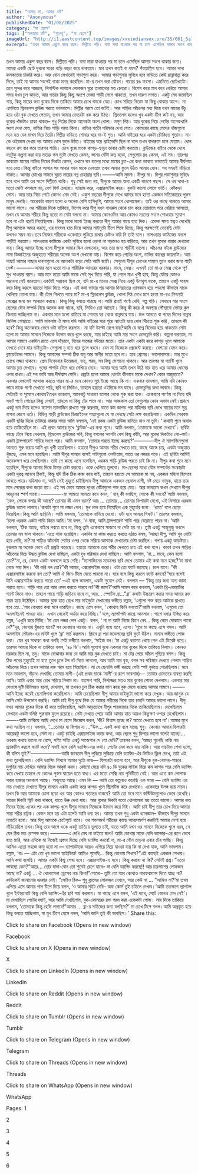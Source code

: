 ```yaml
---
title: "আমার মা, আমার বউ"
author: "Anonymous"
publishedDate: "01/08/2025"
category: "মা ছেলে"
tags: ["অজাচার চটি", "গৃহবধূ", "মা ছেলে"]
imageUrl: "http://i1.eastcontent.top/images/xxxindiansex.pro/35/661_Saleena.jpg"
excerpt: "তখন আমার একুশ বছর বয়স। দিল্লীতে পড়ি। বাবা মারা যাওয়ার পর মা চলে এসেছিল আমার সংগে থাকার জন্য। আমরা একটি ছোট দুখানা ঘরের বাড়ি ভাড়া করে থাকতাম। মার তখন কতই বা বয়স? পঁয়তাল্লিশ হবে। আমার দাদা কলকাতায় চাকরি..."
---
```


তখন আমার একুশ বছর বয়স। দিল্লীতে পড়ি। বাবা মারা যাওয়ার পর মা চলে এসেছিল আমার সংগে থাকার জন্য। আমরা একটি ছোট দুখানা ঘরের বাড়ি ভাড়া করে থাকতাম। মার তখন কতই বা বয়স? পঁয়তাল্লিশ হবে। আমার দাদা কলকাতায় চাকরি করে। আর বোন সেখানেই পড়াশুনা করে। আমার পড়াশুনায় সুবিধে হবে বাড়িতে কেউ রান্নাবান্না করে দিলে, তাই মা আমার সংগেই থাকা মনস্থ করেছিল।মা-র তখন ভরা যৌবন। গায়ের রঙ ফরসা। এমনিতে ছোটখাটো। তবে সুন্দর করে সাজলে, লিপস্টিক লাগালে লোকজন ঘুরে তাকানোর মত চেহারা। বিশেষ করে স্নান করে বেরিয়ে আসার সময় যখন চুল ঝাড়ত, আর গায়ের কিছু কিছু অংশে ভেজা শাড়ী লেগে থাকতো, তখন দারুণ লাগত। একটু মেদ জমেছিল গায়, কিন্তু মায়ের ভরা বুকের দিকে তাকিয়ে আমার চোখ থমকে যেত। চোখ সরিয়ে নিতাম মা কিছু বোঝার আগে। মা এমনিতে স্লিভলেস ব্লাউজ পরতে ভালবাসে। দিল্লীর গরমে তো বটেই। আর শাড়ির আঁচলের মধ্য দিয়ে যখন মায়ের উঁচু হয়ে ওঠা বুক দেখতে পেতাম, তখন আমার ভেতরটা ধক করে উঠত। স্লিভলেস হলেও খুব একটা ডীপ কাট নয়, আর বুকের খাঁজটাও ঢাকা থাকত– শুধু পিঠের দিকে অনেকটা অংশ খোলা। মসৃণ পিঠ। আর বুকের নিচে পেটের অনেকখানি অংশ দেখা যেত, নাভির নিচে শাড়ি পরত কিনা। নাভির গর্তটা পরিস্কার দেখা যেত। কোমরের কাছে মেদের খাঁজগুলো মনে হত যেন মাখন দিয়ে তৈরি।দিল্লীর বাড়িতে শোবার ঘরে মা-ই শুত। আমি বাইরের ঘরে একটা চৌকিতে শুতাম। মা-কে ওইরকম দেখার পর আমার ধোন ফুলে উঠত। বাইরের ঘরে প্রাইভেসি ছিল না বলে তখন বাথরুমে চলে যেতাম। ধোন কচলে রস বার করে তারপর শান্তি। চোখ বুজে মাকে কাপড়-ছাড়া ভাবার চেষ্টা করতাম। ব্লাউজের বাইরে থেকে দেখে যতটুকু কল্পনা করা যায় মায়ের স্তন দুটো দেখতে কেমন, স্তনের বোঁটা কত্ বড়ো, সেগুলোর রঙ কেমন, এই সব। তারপর ভাবতাম মায়ের নাভির নিচের দিকটা কেমন, ওখানে ঘন বালের মধ্যে মায়ের চুত-এর কথা ভাবতে ভাবতেই আমার বীর্যপাত হয়ে যেত।কিন্তু বাইরে আসার পর আবার যখন মাকে দেখতাম তখন আবার ফুলে উঠত আমার ধোন। সব সময়ই দাঁড়িয়ে থাকত। আমার চোখের সামনে ঘুরত মায়ের নগ্ন চেহারার ছবি।——–আমি সুমনা। দীপুর মা। দিপুর পড়াশুনার সুবিধে হবে বলে আমি ওর সংগে দিল্লীতে থাকি। শুধু সেই জন্য নয়, দীপুকে আমার অন্য একটি কারণে পছন্দ। সে ওর দাদা-র মতো মোটা থলথলে নয়, বেশ ফিট চেহারা। ব্যায়াম করে, এক্সারসাইজ করে। বুকটা কালো লোমে ভর্তি। কোঁকড়া লোম। আর তার নিচে পেটে কোনও মেদ নেই। একুশ বছরের দীপুকে দেখে আমার মনে হতো একজন সত্যিকারের পুরুষ মানুষ দেখছি। আরেকটা কারণ হলো ও অনেক বেশি হাসিখুশি, আমার সংগে খোলামেলা। তাই ওর কাছে থাকতে আমার ভালো লাগে। ওর শরীরের দিকে তাকিয়ে, বিশেষ করে দীপু যখন বাথরুম থেকে চান করে তোয়ালে পরে বেরিয়ে আসতো, তখন যে আমার শরীরে কিছু হতো না সেটা বলবো না। আমার কোনওদিন আর কোনও মরদের সংগে শোওয়ার সুযোগ হবে না এটা ধরেই নিয়েছিলাম। কিন্তু মাঝে মাঝে ইচ্ছে করতো দীপু আমার গায়ে হাত দিক। একেক সময় স্বপ্নও দেখেছি দীপু আমাকে আদর করছে, ওর মাংসল হাত দিয়ে আমার মাইদুটো টিপে পিষে দিচ্ছে, কিন্তু পরক্ষণেই ভেবেছি সেটা কখনও সম্ভব নয়।তবে নিজের শরীরকে একেবারে লুকিয়ে রাখার চেষ্টাও করি নি তাই বলে। সালওয়ার কামিজের বদলে শাড়ীই পরতাম। সালওয়ার কামিজে একটা সুবিধে হলো ওড়না না পড়লেও হয় বাড়িতে, আর তখন বুকের বাহার দেখানো যায়। কিন্তু আমার ইচ্ছে হলো দীপুকে আমার স্কিন দেখানোর, আর তার জন্য শাড়ীই ভালো। আঁচলের ফাঁকে ব্লাউজের নানা ডিজাইনের অজুহাতে শরীরের অনেক অংশ দেখানো যায়। বিশেষ করে পেটের অংশ, নাভির কাছের জায়গাটা। আর পাছা! আমার পাছার দাবনাগুলো যে অনেকটা বড়ো সেটা আমি জানি। সেগুলো দীপুর চোখের সামনে তুলে ধরার জন্য শাড়ী বেস্ট।———-আমার মনে হতো মা-র শারীরিক আদরের দরকার। মানে, সেক্স। এখনই তো মা-র সেক্স থেকে পূর্ণ সুখ পাওয়ার বয়স। আর মনে হতো আমি মাকে সেই সুখ দিতে পারি, যা পেলে মাও খুশী হবে, কিন্তু যেটার কোনও সম্ভাবনা নেই জানতাম।একটাই সম্ভাবনা ছিল যে, যদি মা-র মনেও সেক্স নিয়ে একটু উশখুশ থাকে, তাহলে একটু সাহস করে কিছু করলে হয়তো সাড়া দিতে পারে। এই কথা ভাবার পর আমার দিনরাতের ধ্যানজ্ঞান হয়ে পড়লো কীভাবে মাকে খেলিয়ে তোলা যায়। কী টোপ গিলতে পারে মা? মা-র স্লিভলেস ব্লাউজ, খোলা পিঠ দেখে মনে হতো মা-রও নিশ্চয়ই সেক্সের জন্য মন আনচান করছে। কিন্তু কিছু বলতে পারছে না।আমি প্রায়ই পর্ণো দেখি, গল্প পড়ি। সেখানে মার সংগে ছেলের যৌন সম্পর্ক নিয়ে অনেক কথা থাকে, ছবি, ভিডিও তো আছেই। কিন্তু কী করে ঐ অবস্থায় পৌঁছাবো সেটার কুল কিনারা পাচ্ছিলাম না। একবার মনে হলো রাত্তিরে মা শোবার ঘর থেকে রান্নাঘরে যায়। জল আনতে বা পরের দিনের রান্নার জিনিস গোছাতে। আমি ভাবলাম ঐ সময় যদি আমি বাইরের ঘরে শুয়ে ন্যাংটো হয়ে ধোন খিঁচতে শুরু করি , তাহলে কী হবে? কিন্তু অনেকবার ভেবে ওটা বাতিল করলাম। মা যদি উল্টো রেগে যায়?আমি যে স্বপ্নে বিভোর হয়ে থাকতাম সেটা হলো মা আমার সামনে নিজেকে উদোম করে খুলে ধরছে, আর চাইছে আমি মার সংগে চোদাচুদি করি। কল্পনা করতাম, মা আমার সামনে একদিন রাতে এসে দাঁড়াবে, বিয়ের সাজের বউয়ের মতো। তার একটা একটা করে কাপড় খুলে আমাকে দেখতে দেবে মার মাইদুটো– সেগুলো দু হাত ধরে তুলে ধরবে। যেন মা নিজেকে প্রেজেন্ট করছে। বেশ্যারা যেমন করে। ক্লায়েন্টদের সামনে। কিন্তু আমাদের সম্পর্ক ঠিক বাবু আর মাগীর মতো হবে না। হবে প্রেমের। ভালোবাসার। মার মুখে চোখে লজ্জা থাকবে। প্রেম নিবেদনার উত্তেজনা, ভয়, শরম, সব কিছু মেশানো থাকবে। আর তারপর মা প্যান্টি খুলে আমার চুত দেখাবে। গুদের পাপড়ি টেনে ধরে দেখিয়ে দেবে। আমার স্বপ্নে আমি তখন উঠে মার হাত ধরে আমার ধোনের ওপর রাখব।এই সব ভাবি আর দীর্ঘশ্বাস ফেলি। প্রশ্নটা হলো আমার ধোনটা কীভাবে মাকে দেখাব? কোন অজুহাতে? একবার দেখলেই আন্দাজ করতে পারব মা-র মনে কোনও সুপ্ত ইচ্ছে আছে কি না। একবার ভাবলাম, আমি যদি কোনও ভাবে মাকে পর্ণো দেখাতে পারি, ছবি বা ভিডিও, তাহলে হয়তো ওইদিকে মন যাবে। চোদাচুদির কথা ভাববে। কিন্তু সেটারই বা সুযোগ কোথায়?তখন ভাবলাম, আরেকটু সাধারণ ব্যাপার থেকে শুরু করা যাক। একেবারে পর্ণোয় না গিয়ে যদি সফট পর্ণো গোছের কিছু দেখাই, তাহলে মা কিছু টের পাবে না। আর আজকাল তো সেগুলোর কোন অভাব নেই।প্রথমে একটু দাম দিয়ে হলেও ফ্যাশন ম্যাগাজিন রাখতে শুরু করলাম, যাতে কম কাপড় পরা মহিলার ছবি দেখে মায়ের মনে সুপ্ত বাসনা জেগে ওঠে। বিভিন্ন শাড়ী ব্লাউজের ডিজাইনের পাতাগুলো যে মা দেখছে সেটা লক্ষ করেছিলাম। একদিন সেরকম একটি ছবির দিকে তাকিয়ে থাকার সময় আমি বললাম, ‘এই রকম একটা ব্লাউজ বানিয়ে নাও না তুমি।’ কথাটা শুনে অবাক হয়ে তাকিয়েছিল মা। এই প্রথম আমার মুখে ‘ব্লাউজ’-এর কথা শুনে। আমি বললাম, ‘তোমাকে ভালো দেখাবে’। ছবিটা কাছে টেনে নিয়ে দেখলাম, স্লিভলেস ব্লাউজের সবি, কিন্তু বগলের অংশটা বেশ কিছু কাঁটা, আর বুকের দিকটাও লো-কাট। একটা ট্রান্সপারেন্ট শাড়ির সংগে পরা। আমি বললাম, ‘তোমার পরতে ইচ্ছে করছে?’————দীপু ঐ ম্যাগাজিনগুলো আনতে শুরু করায় আমি খুব খুশী হয়েছিলাম। হয়তো দীপুও আমার শরীর দেখতে চায়, কাছে আস্তে চায়, একটা অজুহাত খুঁজছে, এমন মনে হয়েছিল। আমি দীপুর সামনে বসেই পাটাগুলো ওলটাতাম, যাতে ওর নজরে পড়ে। এই ছবিটা আমিই অনেকক্ষণ ধরে দেখছিলাম। তাই সে কাছে এসে বলেছিল, এরকম শাড়ি ব্লাউজ পরতে চাই কি না। দীপুর কথা শুনে মনে হয়েছিল, দীপুকে আমার দিকে টানার চেষ্টা করবো। ওকে খেলিয়ে তুলবো। মা-ছেলের মধ্যে যৌন সম্পর্কের সংস্কারটা একটা দূরত্ব আনবে ঠিকই, কিন্তু যদি ঠিক ঠিক কাজ করে যাই, তাহলে হয়তো সে আমাকে মা নয়, একজন মহিলা হিসেবে ভাবতে পারে।মহিলাও না, আমি সেই মুহূর্তে চাইছিলাম দীপু আমাকে একজন ছেনাল মাগী, নষ্ট মেয়ে ভাবুক, যাতে তার মনে সেক্সের কথা জড়ো হয়। এই সব ভেবে আমার দুধের বোঁটাগুলো শক্ত হয়ে যেত। আর ভাবতাম কখন সেখানে দীপুর আঙুলের স্পর্শ পাবো।————-মা আমতা আমতা করে বলল, ‘ যাহ্‌ কী বলছিস, লোকে কী বলবে?’আমি বললাম, ‘কেন, লোকে বলার কী আছে? তোমার কী এমন বয়স? আর … তোমার … তোমার ফিগারটা দেখো, এই ফিগারে এরকম ব্লাউজ ভালো লাগবে।’কথাটা শুনে মা লজ্জা পেল। মুখ লাল হয়ে গিয়েছিল এক মুহূর্তের জন্য। ‘ধ্যাত’ বলে ছেড়ে দিয়েছিল।কিন্তু আমি ছাড়িনি। আমি বললাম, ‘তোমাকে বানিয়ে দেবো। ওটা হবে আমার গিফট।’ তারপর বললাম, ‘চলো ওরকম একটা শাড়ি কিনে আনি।’মা বলল, ‘ও বাবা, আমি ট্রান্সপারেন্ট শাড়ি পরে বেরোতে পারব না।’আমি বললাম, ‘ঠিক আছে, বাইরে পরতে হবে না, কিন্তু তুমি একেবারে সাজবে না সেটা হয় না। তুমি একটু সাজুগুজু করলে তোমার মন ভাল থাকবে।’এতে লাভ হয়েছিল। একদিন মা কাজ করতে করতে হঠাত বলল, ‘আচ্ছা দীপু, আমি খুব মোটা হয়ে গেছি, না?’মা শাড়ির আঁচলটা পেটের ওপর থেকে সরিয়ে আমাকে দেখানোর চেষ্টা করছিল। গলায় একটু আড়ষ্টতা। বুঝলাম মা অনেক ভেবে এই প্রশ্নটা করেছে। হয়তো আমাকে তার শরীর দেখাতে চায় এই কথা বলে। কারণ তখন শাড়ির আঁচলের নিচে উদ্ধত ব্লাউজ দেখা যাচ্ছিল, একটা দুধ পরিস্কার দেখা যাচ্ছিল। আমি বললাম, ‘না… মানে, কেন বলো তো?”না, রে, কেমন একটা থলথলে হয়ে গেছি।”ম্যাগাজিনের মডেলের ছবি দেখে তোমার এই কথা মনে হচ্ছে?’মা মাথা নেড়ে সায় দিল। ‘কী করি বল তো?”কী আবার, এক্সারসাইজ করো। ওটা তো ফ্যাট জমেছে। চলে যাবে।”কী এক্সারসাইজ করবো বল তো? আমি ঐ জিম-টিমে যেতে পারবো না। ঘরে বসে কিছু করলে ফ্যাট কমবে?”ঘরে বসেই টামি এক্সারসাইজ করতে পারো তো’ –এই বলে ভাবলাম, একটা সুযোগ নেই। বললাম — ‘কিন্তু তার জন্য অন্য জামা পরতে হবে। শাড়ি পরে তো আর ওসব করতে পারবে না!”কী জামা?’আমি সাহস করে বললাম, ‘একটা থ্রি-কোয়ার্টার প্যান্ট কিনে নাও। তাহলে পায়ে শাড়ি জড়িয়ে যাবে না, আর… স্পোর্টস ব্রা…”ব্রা’ কথাটা উচ্চারণ করার সময় আমার রক্ত গরম হয়ে উঠেছিল। আমার বুকে হাত রেখে মার মাইদুটো দেখানোর ভঙ্গীতে বল্লাম, ‘এগুলো শক্ত করে আটকে রাখতে হবে তো…’মার বোধহয় কথা মনে ধরেছিল। কাছে এসে বলল, ‘ কোথায় কিনি বলতো?’আমি বললাম, ‘এগুলো তো অনলাইনেই পাওয়া যায়। এখান থেকেই অর্ডার করে দিচ্ছি।’ বলে, ল্যাপটপটা কাছে আনলাম। পাশে বসার ইঙ্গিত করে বল্লম, ‘এখুনি করে দিচ্ছি।’মা যেন লজ্জা পেল একটু। বলল, ‘ না না আমি নিজে কিনে নেব… কিন্তু কোন দোকানে পাবো রে?”দূর, কোথায় খুঁজতে যাবে? সব দোকানে পাবেও না। এখুনি হয়ে যাবে, এসো।’শুনে মা কাছে এসে বসল। আমি অনলাইন স্টোরস-এর সাইট খুলে ‘ব্রা’ সার্চ করলাম। স্ক্রিনে ব্রা পরা মডেলদের ছবি ফুটে উঠল। নানান ভঙ্গীতে পোজ করা। যেন খুব সাধারণ কথা বলছি সেই ভঙ্গীতে বললাম, ‘সাইজ বল।’মা একটু থতমত খেয়ে গেল এই ডিরেক্ট প্রশ্নে। তারপর আমার দিকে না তাকিয়ে বলল, ‘৪০ ডি’।আমি সুযোগ বুঝে একবার মার বুকের দিকে তাকিয়ে নিলাম। কোনও দরকার ছিল না, তবু। মাকে বোঝাবার জন্য যে আমি মার বুক দেখতে চাই। মা টের পেয়ে আঁচল গুছিয়ে বসল। কিন্তু ঠিক পরের মুহূর্তেই মা হাত তুলে চুলে টপ নট দিতে লাগলো, আর আমি মার বুক, বগল সব পরিস্কার দেখতে পেলাম শাড়ির আঁচলের নিচে।তখন আমার রক্ত গরম হয়ে গিয়েছিল। মা যে ছেনালি ভঙ্গী করছে সেটা স্পষ্ট বুঝতে পেরেছিলাম। মনে মনে ভাবলাম, দাঁড়াও দেখাচ্ছি তোমায় মাগী– (এই প্রথম মাকে ‘মাগী’-র রূপে ভাবলাম)— তোমার চোদনের ব্যবস্থা করছি আমি।আমি এবার আর চোখ সরিয়ে নিলাম না। যতক্ষণ পারি, নির্লজ্জের মতও মার বুকের শোভা দেখলাম। একবার মার সেওঙ্গে দৃষ্টি বিনিময়ও হলো, দেখলাম, মা তখনও চুল ঠিক করার ভান করে বুক মেলে ধরেছে আমার সামনে।——-আমি ইচ্ছে করেই ছেনালিপনা করেছিলাম। আমি চেয়েছিলাম দীপু আমার মাইদুটো ভালো করে দেখুক। আর জানুক যে আমি সেটা উপভোগ করছি। আমি চাই দীপু বুঝে নিক যে আমার শরীরের দিকে তার চাহনি আমার ভালো লাগে। দীপু যখন আমার বুকের দিকে হাঁ করে তাকিয়েছিল, আমি আড়চোখে দীপুর পায়জামার দিকে তাকিয়েছিলাম। দেখেছিলাম সেখানে একটা বলিষ্ঠ পুরুষাঙ্গ ফুলে রয়েছে। সেটা দেখতে পেয়ে আমি আমার হাত আরও কিছুক্ষণ ওপরে রেখেছিলাম।——-আমি তাকিয়ে আছি দেখে মা হেসে জিজ্ঞেস করল, ‘কী? বিশ্বাস হচ্ছে না? অতো দেখতে হবে না’।আমার মুখে কথা সরছিল না। বললাম, ‘…তোমার যা ফিগার না …”উফ… একই কথা বলে যাচ্ছে শুধু। কোথায় আমার ফিগারটা আরেকটু ভালো হবে, সেটা না। একটু চাইছি এক্সারসাইজ করার কথা, আর ছেলে শুধু ফিগার ভালো বলেই যাচ্ছে!… ওরকম কথায় ভালো না বেসে, সত্যি সত্যি একটু সাজেশান দে তো দেখি?’তারপর বলল, ‘আচ্ছা শুনেছি নাকি নাচ প্র্যাকটিস করলে ফ্যাট কমে? সবাই বলে বেলি ড্যান্সিং-এর কথা। পেটের মেদ কমে যায় নাকি। আর নাচটাও শেখা হলো, কী বলিস তুই?’——————আমি জানতাম দীপু লুকিয়ে লুকিয়ে বেলি ড্যান্সিং-এঁর ভিডিও ক্লিপ দেখে, তাই এই কথা তুলেছিলাম। বেলি ড্যান্সিং শিখলে আমার দুটো লাভ— ফিগারটা ভালো হবে, আর দীপুকে বুক-কোমর-পাছার দুলুনির নাচ দেখিয়ে আমার দিকে আকৃষ্ট করব। কোনো মেয়ে যদি ৪০ ডি বুকের সাইজ নিয়ে কম কাপড় পরে বেলি ড্যান্সিং করে দেখায় তাহলে যে কোনও পুরুষ ঘায়েল হতে বাধ্য। এর মতো সেক্সি নাচ পৃথিবীতে নেই। আর এতে কম পোশাক পরার হাজার অবকাশ আছে। অজুহাত আছে।এমন কি — আমি তো কল্পনাও করেছি এক সময় — বেলি ড্যান্সিং এর নাচ দেখাতে দেখাতে দীপুর সামনে একটা একটা করে কাপড় খুলে স্ট্রিপটিজ করে দেখাবো। একেবারে উলঙ্গ হয়ে নাচব। তখন কি আর আমাকে চোদা ছাড়া ওর আর কোনও গতান্তর থাকবে? আমি তো মনে মনে কস্টিউমগুলোও ভেবে রেখেছি। পায়ের দিকটা স্লিট করা থাকবে, যাতে উরু দেখা যায়। আর বুকের দিকটা যতো খোলামেলা হয় ততো ভালো। আমার কত দিনের ইচ্ছে একের পর এক কাপড় খুলে দীপুর সামনে নিজেকে উদোম করে দিই। আমি চাই দীপু তার চোখ দিয়ে আমার সারা শরীর চাটুক। কেমন মনে হয় এটা হলেই আমি ধন্য হব। আমার তখন শুধু একটা ধ্যানজ্ঞান– কীভাবে দীপুর সামনে ন্যাংটো হবো। আর দিপু আমাকে চেটেপুটে খাবে। ওর শক্তসমর্থ শরীরের কাছে আত্মসমর্পণ করাটাই আমার নেশা হয়ে দাঁড়িয়েছিল তখন।কিন্তু তার আগে ওকে একটু তাতিয়ে তুলতে চাই, যাতে আমি যখন ওর সামনে নিজেকে খুলে ধরব, সে যেন ঠিক মত রেস্পন্ড করে।———–এ দেখি মেঘ না চাইতে জল!! আমি কোথায় মাকে বেলি ড্যান্সার-এর রূপে ভেবে হাত মারি, আর এদিকে মা নিজেই প্রস্তাব দিচ্ছে বেলি ড্যান্সিং করবে! না, মা-র যৌন তাড়না এবার টের পাচ্ছি। কিন্তু আমিও এতো সহজে কাবু হবো না — ব্যাপারটাকে আরও এগিয়ে নিয়ে যাওয়া যায় কি না দেখা যাক, আমি ভাবলাম।বল্লাম, ‘বাঃ — এটা তো খুব ভালো আইডিয়া! আমিও শুনেছি… কিন্তু কোথায় শিখবে?”এই কাছেই একজন শেখায়। আমি কথা বলেছি। আমার একটা কিছু শেখা হবে। এক্সারসাইজ-ও হবে। কিন্তু করবো না কি? সেটাই প্রশ্ন।”এতো ভাবছো কেন?”আরে… তোর দাদা-বোন তো শুনেই রেগে যাবে– মা বেলি ড্যান্সিং করছে!! আর চারপাশের লোকজন আছে না? একটু … ঐ খোলামেলা ড্রেসের নাচ কিনা!”শোনো– তুমি তো আর কোথাও পারফরম্যান্স দিতে যাচ্ছ না? কাউকেই জানানোর দরকার নেই।”সেটাও ঠিক– শুধু ক্লাসের লোকজন দেখবে, আর কেউ না … ”আমিও না?’মা তখন এগিয়ে এসে আমার গাল টিপে দিয়ে বলল, ‘ও আমার সুইট বেবি– অফ কোর্স তুই চাইলে দেখাব।’আমি ততক্ষণে ল্যাপটপ খুলে ইন্টারনেটে কিছু বেলি ড্যান্সিং-এঁর ছবি সার্চ করলাম। মা কাছে এসে বলল, ‘এই দ্যাখ, পেটে কোনও মেদ নেই’। মা দেখাচ্ছিল পেটের ফ্যাট, আর আমি দেখছিলাম, বুক-কোমরের রক্ত গরম করা একেকটা পোজ। মার দিকে তাকিয়ে বললাম, ‘তোমাকে কিন্তু হেভি লাগবে!”আমার … ব্রা-র সাইজের জন্য বলছিস?’ মা চোখ টিপে বলল।আমি অপ্রস্তুত হয়ে কিছু বলতে যাচ্ছিলাম, মা মুখ টিপে হেসে বলল, ‘আমি জানি তুই কী ভাবছিস।’
Share this:


Click to share on Facebook (Opens in new window)


Facebook




Click to share on X (Opens in new window)


X




Click to share on LinkedIn (Opens in new window)


LinkedIn




Click to share on Reddit (Opens in new window)


Reddit




Click to share on Tumblr (Opens in new window)


Tumblr




Click to share on Telegram (Opens in new window)


Telegram




Click to share on Threads (Opens in new window)


Threads




Click to share on WhatsApp (Opens in new window)


WhatsApp


Pages: 
1
 
2
 
3
 
4
 
5
 
6

